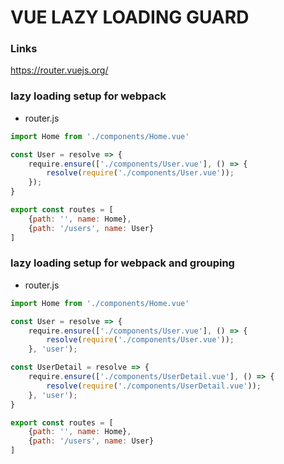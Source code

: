 # VUE LAZY LOADING GUARD #
### Links ###
https://router.vuejs.org/

### lazy loading setup for webpack ###
* router.js
```javascript
import Home from './components/Home.vue'

const User = resolve => {
    require.ensure(['./components/User.vue'], () => {
        resolve(require('./components/User.vue'));
    });
}

export const routes = [
    {path: '', name: Home},
    {path: '/users', name: User}    
] 
```

### lazy loading setup for webpack and grouping ###
* router.js
```javascript
import Home from './components/Home.vue'

const User = resolve => {
    require.ensure(['./components/User.vue'], () => {
        resolve(require('./components/User.vue'));
    }, 'user');

const UserDetail = resolve => {
    require.ensure(['./components/UserDetail.vue'], () => {
        resolve(require('./components/UserDetail.vue'));
    }, 'user');
}

export const routes = [
    {path: '', name: Home},
    {path: '/users', name: User}    
] 
```

